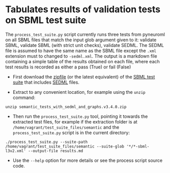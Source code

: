 # Tabulates results of validation tests on SBML test suite

The `process_test_suite.py` script currently runs three tests from pyneuroml on all SBML files that match the input glob argument given to it: validate SBML, validate SBML (with strict unit checks), validate SEDML. The SEDML file is assumed to have the same name as the SBML file except the `.xml` extension must to changed to `-sedml.xml`. The output is a markdown file containing a simple table of the results obtained on each file, where each test results is recorded as either a pass (True) or fail (False)

- First download the [zipfile](https://github.com/sbmlteam/sbml-test-suite/releases/download/3.4.0/semantic_tests_with_sedml_and_graphs.v3.4.0.zip) (or the latest equivalent) of the [SBML test suite](https://github.com/sbmlteam/sbml-test-suite) that includes [SEDML](https://github.com/SED-ML/sed-ml) files.

- Extract to any convenient location, for example using the `unzip` command:

```
unzip semantic_tests_with_sedml_and_graphs.v3.4.0.zip
```

- Then run the `process_test_suite.py` tool, pointing it towards the extracted test files, for example if the extraction folder is at `/home/vagrant/test_suite_files/semantic` and the `process_test_suite.py` script is in the current directory:

```
./process_test_suite.py --suite-path /home/vagrant/test_suite_files/semantic --suite-glob '*/*-sbml-l3v2.xml' --output-file results.md
```

- Use the `--help` option for more details or see the process script source code.